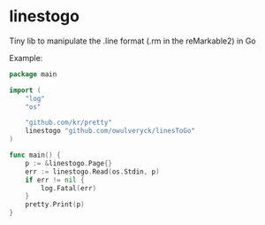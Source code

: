 # linestogo

Tiny lib to manipulate the .line format (.rm in the reMarkable2) in Go

Example:

[embedmd]:# (example/cmd/main.go go)
```go
package main

import (
	"log"
	"os"

	"github.com/kr/pretty"
	linestogo "github.com/owulveryck/linesToGo"
)

func main() {
	p := &linestogo.Page{}
	err := linestogo.Read(os.Stdin, p)
	if err != nil {
		log.Fatal(err)
	}
	pretty.Print(p)
}
```
